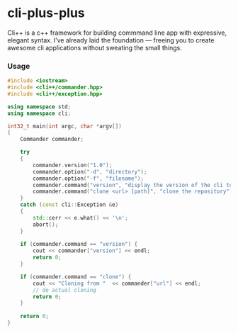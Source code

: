 # cli-plus-plus
Cli++ is a c++ framework for building commmand line app with expressive, elegant syntax. I’ve already laid the foundation — freeing you to create awesome cli applications without sweating the small things.

### Usage 
```c++
#include <iostream>
#include <cli++/commander.hpp>
#include <cli++/exception.hpp>

using namespace std;
using namespace cli;

int32_t main(int argc, char *argv[])
{
    Commander commander;

    try
    {
        commander.version("1.0");
        commander.option("-d", "directory");
        commander.option("-f", "filename");
        commander.command("version", "display the version of the cli tool");
        commander.command("clone <url> [path]", "clone the repository");
    }
    catch (const cli::Exception &e)
    {
        std::cerr << e.what() << '\n';
        abort();
    }
    
    if (commander.command == "version") {
        cout << commander["version"] << endl;
        return 0;
    }

    if (commander.command == "clone") {
        cout << "Cloning from "  << commander["url"] << endl;
        // do actual cloning
        return 0;
    }
    
    return 0;
}
```
